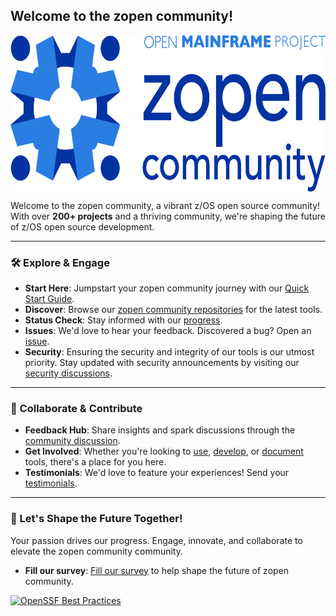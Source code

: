 ## Welcome to the zopen community!

<p align="center">
  <img src="zopen-community_horizontal-color-omp.png" alt="zopen community" height="250em" style="display: block; margin-left: auto; margin-right: auto;"/>
</p>

  Welcome to the zopen community, a vibrant z/OS open source community! With over **200+ projects** and a thriving community, we're shaping the future of z/OS open source development.


---

### 🛠️ Explore & Engage

- **Start Here**: Jumpstart your zopen community journey with our [Quick Start Guide](https://zopen.community/#/Guides/QuickStart.md).
- **Discover**: Browse our [zopen community repositories](https://github.com/orgs/zopencommunity/repositories) for the latest tools.
- **Status Check**: Stay informed with our [progress](https://zopen.community/#/Progress).
- **Issues**: We'd love to hear your feedback. Discovered a bug? Open an [issue](https://github.com/zopencommunity/meta/issues).
- **Security**: Ensuring the security and integrity of our tools is our utmost priority. Stay updated with security announcements by visiting our [security discussions](https://github.com/orgs/zopencommunity/discussions/categories/security).
---

### 🤝 Collaborate & Contribute

- **Feedback Hub**: Share insights and spark discussions through the [community discussion](https://github.com/orgs/zopencommunity/discussions/categories/security).
- **Get Involved**: Whether you're looking to [use](https://zopen.community/#/Guides/ThePackageManager.md), [develop](https://zopen.community/#/Guides/developing.md), or [document](https://zopen.community/#/UpdateDocs.md) tools, there's a place for you here.
- **Testimonials**: We'd love to feature your experiences! Send your [testimonials](mailto:fultonm@ca.ibm.com).

---

### 📣 Let's Shape the Future Together!

Your passion drives our progress. Engage, innovate, and collaborate to elevate the zopen community community.
- **Fill our survey**: [Fill our survey](https://forms.gle/A6U4jz1GpC9RqnfD7) to help shape the future of zopen community.

[![OpenSSF Best Practices](https://www.bestpractices.dev/projects/8779/badge)](https://www.bestpractices.dev/projects/8779)
